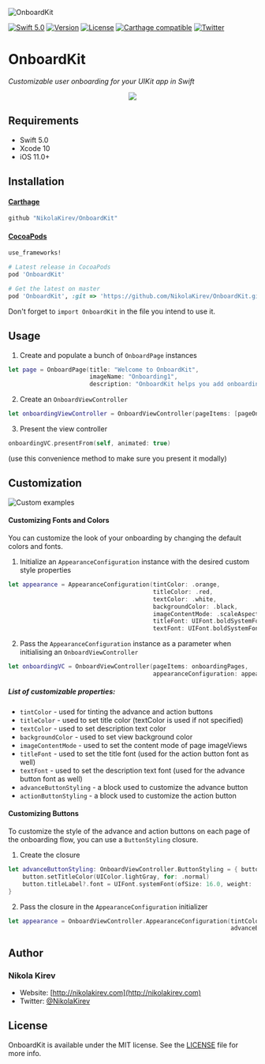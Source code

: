 ![OnboardKit](Assets/banner.png)

[![Swift 5.0](https://img.shields.io/badge/Swift-5.0-orange.svg?style=flat)](https://developer.apple.com/swift/)
[![Version](https://img.shields.io/cocoapods/v/OnboardKit.svg?style=flat)](http://cocoapods.org/pods/OnboardKit)
[![License](https://img.shields.io/cocoapods/l/OnboardKit.svg?style=flat)](http://cocoapods.org/pods/OnboardKit)
[![Carthage compatible](https://img.shields.io/badge/Carthage-compatible-4BC51D.svg?style=flat)](https://github.com/Carthage/Carthage)
[![Twitter](https://img.shields.io/badge/twitter-@NikolaKirev-blue.svg?style=flat)](https://twitter.com/NikolaKirev)

# OnboardKit
*Customizable user onboarding for your UIKit app in Swift*

<p align="center"><img src="https://media.giphy.com/media/3ohjV8gDG3kE5dbWSI/giphy.gif" /></p>

## Requirements

* Swift 5.0
* Xcode 10
* iOS 11.0+

## Installation

#### [Carthage](https://github.com/Carthage/Carthage)

````bash
github "NikolaKirev/OnboardKit"
````

#### [CocoaPods](http://cocoapods.org)

````ruby
use_frameworks!

# Latest release in CocoaPods
pod 'OnboardKit'

# Get the latest on master
pod 'OnboardKit', :git => 'https://github.com/NikolaKirev/OnboardKit.git', :branch => 'master'
````

Don't forget to `import OnboardKit` in the file you intend to use it.

## Usage

1. Create and populate a bunch of `OnboardPage` instances
````swift
let page = OnboardPage(title: "Welcome to OnboardKit",
                       imageName: "Onboarding1",
                       description: "OnboardKit helps you add onboarding to your iOS app")
````
2. Create an `OnboardViewController`
````swift
let onboardingViewController = OnboardViewController(pageItems: [pageOne, ...]])
````
3. Present the view controller
````swift
onboardingVC.presentFrom(self, animated: true)
````
(use this convenience method to make sure you present it modally)

## Customization

![Custom examples](Assets/custom_examples.png)

#### Customizing Fonts and Colors
You can customize the look of your onboarding by changing the default colors and fonts.

1. Initialize an `AppearanceConfiguration` instance with the desired custom style properties
````swift
let appearance = AppearanceConfiguration(tintColor: .orange,
                                         titleColor: .red,
                                         textColor: .white,
                                         backgroundColor: .black,
                                         imageContentMode: .scaleAspectFit,
                                         titleFont: UIFont.boldSystemFont(ofSize: 32.0),
                                         textFont: UIFont.boldSystemFont(ofSize: 17.0))
````
2. Pass the `AppearanceConfiguration` instance as a parameter when initialising an `OnboardViewController`
````swift
let onboardingVC = OnboardViewController(pageItems: onboardingPages,
                                         appearanceConfiguration: appearance)
````

##### List of customizable properties:
- `tintColor` - used for tinting the advance and action buttons
- `titleColor` - used to set title color (textColor is used if not specified)
- `textColor` - used to set description text color
- `backgroundColor` - used to set view background color
- `imageContentMode` - used to set the content mode of page imageViews
- `titleFont` - used to set the title font (used for the action button font as well) 
- `textFont` - used to set the description text font (used for the advance button font as well)
- `advanceButtonStyling` - a block used to customize the advance button
- `actionButtonStyling` - a block used to customize the action button

#### Customizing Buttons
To customize the style of the advance and action buttons on each page of the onboarding flow, you can use a `ButtonStyling` closure.

1. Create the closure
````swift
let advanceButtonStyling: OnboardViewController.ButtonStyling = { button in
    button.setTitleColor(UIColor.lightGray, for: .normal)
    button.titleLabel?.font = UIFont.systemFont(ofSize: 16.0, weight: .semibold)
}
````
2. Pass the closure in the `AppearanceConfiguration` initializer
````swift
let appearance = OnboardViewController.AppearanceConfiguration(tintColor: .orange,
                                                               advanceButtonStyling: advanceButtonStyling)
````

## Author

### Nikola Kirev

* Website: [http://nikolakirev.com](http://nikolakirev.com)
* Twitter: [@NikolaKirev](http://twitter.com/nikolakirev)

## License

OnboardKit is available under the MIT license. See the [LICENSE](https://github.com/NikolaKirev/OnboardKit/blob/master/LICENSE) file for more info.
